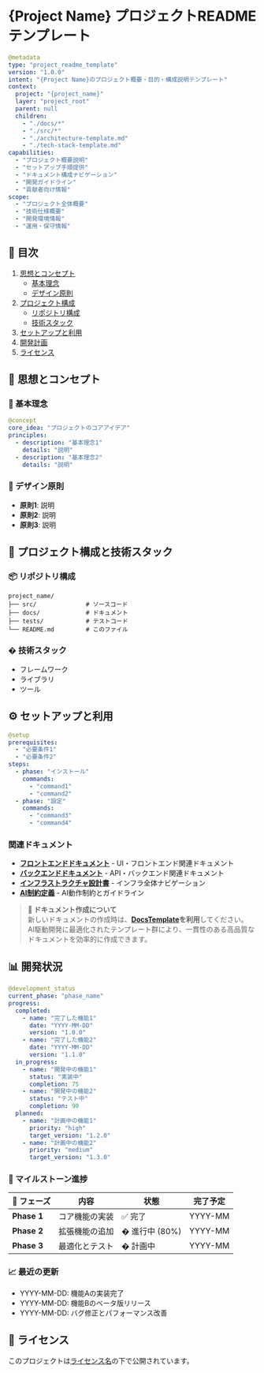 # {Project Name} プロジェクトREADMEテンプレート

```yaml
@metadata
type: "project_readme_template"
version: "1.0.0"
intent: "{Project Name}のプロジェクト概要・目的・構成説明テンプレート"
context:
  project: "{project_name}"
  layer: "project_root"
  parent: null
  children:
    - "./docs/*"
    - "./src/*"
    - "./architecture-template.md"
    - "./tech-stack-template.md"
capabilities:
  - "プロジェクト概要説明"
  - "セットアップ手順提供"
  - "ドキュメント構成ナビゲーション"
  - "開発ガイドライン"
  - "貢献者向け情報"
scope:
  - "プロジェクト全体概要"
  - "技術仕様概要"
  - "開発環境情報"
  - "運用・保守情報"
```

## 📑 目次

1. [思想とコンセプト](#-思想とコンセプト)
   - [基本理念](#-基本理念)
   - [デザイン原則](#-デザイン原則)
2. [プロジェクト構成](#-プロジェクト構成と技術スタック)
   - [リポジトリ構成](#-リポジトリ構成)
   - [技術スタック](#-技術スタック)
3. [セットアップと利用](#-セットアップと利用)
4. [開発計画](#-開発計画)
5. [ライセンス](#-ライセンス)

## 📜 思想とコンセプト

### 🎯 基本理念

```yaml
@concept
core_idea: "プロジェクトのコアアイデア"
principles:
  - description: "基本理念1"
    details: "説明"
  - description: "基本理念2"
    details: "説明"
```

### 🧠 デザイン原則

- **原則1**: 説明
- **原則2**: 説明
- **原則3**: 説明

## 🧱 プロジェクト構成と技術スタック

### 📦 リポジトリ構成
```
project_name/
├── src/              # ソースコード
├── docs/             # ドキュメント
├── tests/            # テストコード
└── README.md         # このファイル
```

### � 技術スタック
- フレームワーク
- ライブラリ
- ツール

## ⚙️ セットアップと利用

```yaml
@setup
prerequisites:
  - "必要条件1"
  - "必要条件2"
steps:
  - phase: "インストール"
    commands:
      - "command1"
      - "command2"
  - phase: "設定"
    commands:
      - "command3"
      - "command4"
```

### 関連ドキュメント

- **[フロントエンドドキュメント](./docs/frontend/README.md)** - UI・フロントエンド関連ドキュメント
- **[バックエンドドキュメント](./docs/backend/README.md)** - API・バックエンド関連ドキュメント
- **[インフラストラクチャ設計書](./docs/infrastructure/README.md)** - インフラ全体ナビゲーション
- **[AI制約定義](./shared/config/ai-constraints.yaml)** - AI動作制約とガイドライン

> **📝 ドキュメント作成について**  
> 新しいドキュメントの作成時は、**[DocsTemplate](../DocsTemplate/)を利用**してください。  
> AI駆動開発に最適化されたテンプレート群により、一貫性のある高品質なドキュメントを効率的に作成できます。

## 📊 開発状況

```yaml
@development_status
current_phase: "phase_name"
progress:
  completed:
    - name: "完了した機能1"
      date: "YYYY-MM-DD"
      version: "1.0.0"
    - name: "完了した機能2"
      date: "YYYY-MM-DD"
      version: "1.1.0"
  in_progress:
    - name: "開発中の機能1"
      status: "実装中"
      completion: 75
    - name: "開発中の機能2"
      status: "テスト中"
      completion: 90
  planned:
    - name: "計画中の機能1"
      priority: "high"
      target_version: "1.2.0"
    - name: "計画中の機能2"
      priority: "medium"
      target_version: "1.3.0"
```

### 🎯 マイルストーン進捗

| 🧩 フェーズ | 内容 | 状態 | 完了予定 |
|------------|------|------|----------|
| **Phase 1** | コア機能の実装 | ✅ 完了 | YYYY-MM |
| **Phase 2** | 拡張機能の追加 | � 進行中 (80%) | YYYY-MM |
| **Phase 3** | 最適化とテスト | � 計画中 | YYYY-MM |

### 📈 最近の更新
- YYYY-MM-DD: 機能Aの実装完了
- YYYY-MM-DD: 機能Bのベータ版リリース
- YYYY-MM-DD: バグ修正とパフォーマンス改善

## 📜 ライセンス

このプロジェクトは[ライセンス名](./LICENSE)の下で公開されています。
